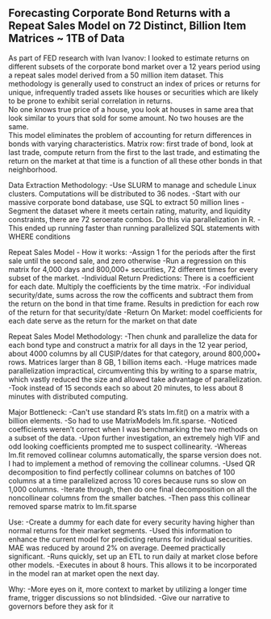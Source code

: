 ## Forecasting Corporate Bond Returns with a Repeat Sales Model on 72 Distinct, Billion Item Matrices ~ 1TB of Data
As part of FED research with Ivan Ivanov: I looked to estimate returns on different subsets of the corporate bond market over a 12 years period using a repeat sales model derived from a 50 million item dataset. 
This methodology is generally used to construct an index of prices or returns for unique, infrequently traded assets like houses or securities which are likely to be prone to exhibit serial correlation in returns.  
No one knows true price of a house, you look at houses in same area that look similar to yours that sold for some amount. No two houses are the same.  
This model eliminates the problem of accounting for return differences in bonds with varying characteristics. 
Matrix row: first trade of bond, look at last trade, compute return from the first to the last trade, and estimating the return on the market at that time is a function of all these other bonds in that neighborhood. 

Data Extraction Methodology:
-Use SLURM to manage and schedule Linux clusters. Computations will be distributed to 36 nodes.
-Start with our massive corporate bond database, use SQL to extract 50 million lines 
-Segment the dataset where it meets certain rating, maturity, and liquidity constraints, there are 72 seroerate combos. Do this via parallelization in R.
-This ended up running faster than running parallelized SQL statements with WHERE conditions 

Repeat Sales Model - How it works:
-Assign 1 for the periods after the first sale until the second sale, and zero otherwise
-Run a regression on this matrix for 4,000 days and 800,000+ securities, 72 different times for every subset of the market.
-Individual Return Predictions: There is a coefficient for each date. Multiply the coefficients by the time matrix. 
-For individual security/date, sums across the row the cofficents and subtract them from the return on the bond in that time frame. Results in prediction for each row of the return for that security/date 
-Return On Market: model coefficients for each date serve as the return for the market on that date

Repeat Sales Model Methodology:
-Then chunk and parallelize the data for each bond type and construct a matrix for all days in the 12 year period, about 4000 columns by all CUSIP/dates for that category, around 800,000+ rows. Matrices larger than 8 GB, 1 billion items each. 
-Huge matrices made parallelization impractical, circumventing this by writing to a sparse matrix, which vastly reduced the size and allowed take advantage of parallelization.
-Took instead of 15 seconds each so about 20 minutes, to less about 8 minutes with distributed computing.

Major Bottleneck:
-Can't use standard R’s stats lm.fit() on a matrix with a billion elements. 
-So had to use MatrixModels lm.fit.sparse.
-Noticed coefficients weren’t correct when I was benchmarking the two methods on a subset of the data.
-Upon further investigation, an extremely high VIF and odd looking coefficients prompted me to suspect collinearity. 
-Whereas lm.fit removed collinear columns automatically, the sparse version does not. I had to implement a method of removing the collinear columns.
-Used QR decomposition to find perfectly collinear columns on batches of 100 columns at a time parallelized across 10 cores because runs so slow on 1,000 columns.
-Iterate through, then do one final decomposition on all the noncollinear columns from the smaller batches. 
-Then pass this collinear removed sparse matrix to lm.fit.sparse

Use:
-Create a dummy for each date for every security having higher than normal returns for their market segments. 
-Used this information to enhance the current model for predicting returns for individual securities. MAE was reduced by around 2% on average. Deemed practically significant.
-Runs quickly, set up an ETL to run daily at market close before other models. 
-Executes in about 8 hours. This allows it to be incorporated in the model ran at market open the next day.

Why:
-More eyes on it, more context to market by utilizing a longer time frame, trigger discussions so not blindsided.
-Give our narrative to governors before they ask for it
